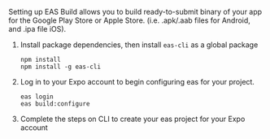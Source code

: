 Setting up EAS Build allows you to build ready-to-submit binary of your app for the Google Play Store or Apple Store. (i.e. .apk/.aab files for Android, and .ipa file iOS).

1. Install package dependencies, then install `eas-cli` as a global package

    ```
    npm install
    npm install -g eas-cli
    ```

2. Log in to your Expo account to begin configuring eas for your project.

    ```
    eas login
    eas build:configure
    ```

3. Complete the steps on CLI to create your eas project for your Expo account